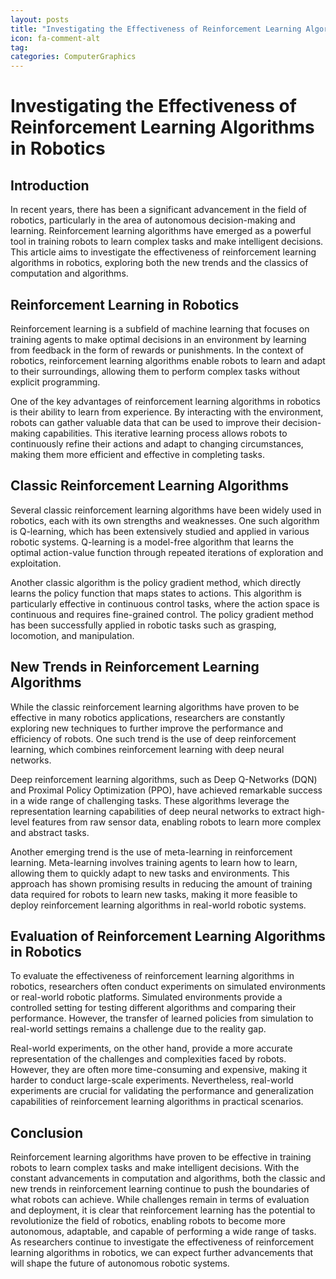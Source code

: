 ```yaml
---
layout: posts
title: "Investigating the Effectiveness of Reinforcement Learning Algorithms in Robotics"
icon: fa-comment-alt
tag:      
categories: ComputerGraphics
---
```



# Investigating the Effectiveness of Reinforcement Learning Algorithms in Robotics

## Introduction

In recent years, there has been a significant advancement in the field of robotics, particularly in the area of autonomous decision-making and learning. Reinforcement learning algorithms have emerged as a powerful tool in training robots to learn complex tasks and make intelligent decisions. This article aims to investigate the effectiveness of reinforcement learning algorithms in robotics, exploring both the new trends and the classics of computation and algorithms.

## Reinforcement Learning in Robotics

Reinforcement learning is a subfield of machine learning that focuses on training agents to make optimal decisions in an environment by learning from feedback in the form of rewards or punishments. In the context of robotics, reinforcement learning algorithms enable robots to learn and adapt to their surroundings, allowing them to perform complex tasks without explicit programming.

One of the key advantages of reinforcement learning algorithms in robotics is their ability to learn from experience. By interacting with the environment, robots can gather valuable data that can be used to improve their decision-making capabilities. This iterative learning process allows robots to continuously refine their actions and adapt to changing circumstances, making them more efficient and effective in completing tasks.

## Classic Reinforcement Learning Algorithms

Several classic reinforcement learning algorithms have been widely used in robotics, each with its own strengths and weaknesses. One such algorithm is Q-learning, which has been extensively studied and applied in various robotic systems. Q-learning is a model-free algorithm that learns the optimal action-value function through repeated iterations of exploration and exploitation.

Another classic algorithm is the policy gradient method, which directly learns the policy function that maps states to actions. This algorithm is particularly effective in continuous control tasks, where the action space is continuous and requires fine-grained control. The policy gradient method has been successfully applied in robotic tasks such as grasping, locomotion, and manipulation.

## New Trends in Reinforcement Learning Algorithms

While the classic reinforcement learning algorithms have proven to be effective in many robotics applications, researchers are constantly exploring new techniques to further improve the performance and efficiency of robots. One such trend is the use of deep reinforcement learning, which combines reinforcement learning with deep neural networks.

Deep reinforcement learning algorithms, such as Deep Q-Networks (DQN) and Proximal Policy Optimization (PPO), have achieved remarkable success in a wide range of challenging tasks. These algorithms leverage the representation learning capabilities of deep neural networks to extract high-level features from raw sensor data, enabling robots to learn more complex and abstract tasks.

Another emerging trend is the use of meta-learning in reinforcement learning. Meta-learning involves training agents to learn how to learn, allowing them to quickly adapt to new tasks and environments. This approach has shown promising results in reducing the amount of training data required for robots to learn new tasks, making it more feasible to deploy reinforcement learning algorithms in real-world robotic systems.

## Evaluation of Reinforcement Learning Algorithms in Robotics

To evaluate the effectiveness of reinforcement learning algorithms in robotics, researchers often conduct experiments on simulated environments or real-world robotic platforms. Simulated environments provide a controlled setting for testing different algorithms and comparing their performance. However, the transfer of learned policies from simulation to real-world settings remains a challenge due to the reality gap.

Real-world experiments, on the other hand, provide a more accurate representation of the challenges and complexities faced by robots. However, they are often more time-consuming and expensive, making it harder to conduct large-scale experiments. Nevertheless, real-world experiments are crucial for validating the performance and generalization capabilities of reinforcement learning algorithms in practical scenarios.

## Conclusion

Reinforcement learning algorithms have proven to be effective in training robots to learn complex tasks and make intelligent decisions. With the constant advancements in computation and algorithms, both the classic and new trends in reinforcement learning continue to push the boundaries of what robots can achieve. While challenges remain in terms of evaluation and deployment, it is clear that reinforcement learning has the potential to revolutionize the field of robotics, enabling robots to become more autonomous, adaptable, and capable of performing a wide range of tasks. As researchers continue to investigate the effectiveness of reinforcement learning algorithms in robotics, we can expect further advancements that will shape the future of autonomous robotic systems.